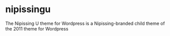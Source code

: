 # nipissingu
The Nipissing U theme for Wordpress is a Nipissing-branded child theme of the 2011 theme for Wordpress

